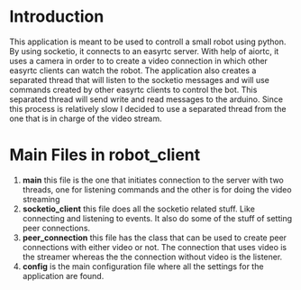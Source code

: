 # Introduction
This application is meant to be used to controll a small robot using python. By using socketio, it connects 
to an easyrtc server. With help of aiortc, it uses a camera in order to to create a video connection in which other 
easyrtc clients can watch the robot. The application also creates a separated thread that will listen to the socketio
messages and will use commands created by other easyrtc clients to control the bot. This separated thread will send 
write and read messages to the arduino. Since this process is relatively slow I decided to use a separated thread from
the one that is in charge of the video stream.

# Main Files in robot_client
1. **main** this file is the one that initiates connection to the server with two threads, one for listening commands
and the other is for doing the video streaming
2. **socketio_client** this file does all the socketio related stuff. Like connecting and listening to events.
It also do some of the stuff of setting peer connections.
3. **peer_connection** this file has the class that can be used to create peer connections with either video or not. 
The connection that uses video is the streamer whereas the the connection without video is the listener.
4. **config** is the main configuration file where all the settings for the application are found.